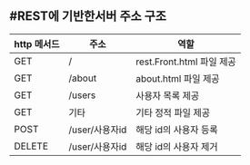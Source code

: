 #REST에 기반한서버 주소 구조
---
|http 메서드|주소|역할|
|---|---|---|
|GET|/|rest.Front.html 파일 제공|
|GET|/about|about.html 파일 제공|
|GET|/users|사용자 목록 제공|
|GET|기타|기타 정적 파일 제공|
|POST|/user/사용자id|해당 id의 사용자 등록|
|DELETE|/user/사용자id|해당 id의 사용자 제거|
